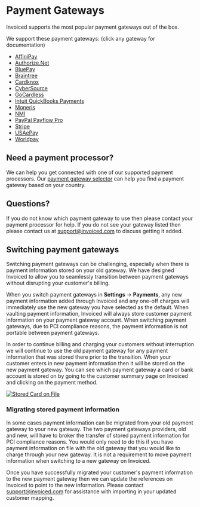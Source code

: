 # Payment Gateways

Invoiced supports the most popular payment gateways out of the box.

We support these payment gateways: (click any gateway for documentation)

- [AffiniPay](/resources/docs/integrations/affinipay)
- [Authorize.Net](/resources/docs/integrations/authorizenet)
- [BluePay](/resources/docs/integrations/bluepay)
- [Braintree](/resources/docs/integrations/braintree)
- [Cardknox](/resources/docs/integrations/cardknox)
- [CyberSource](/resources/docs/integrations/cybersource)
- [GoCardless](/resources/docs/integrations/gocardless)
- [Intuit QuickBooks Payments](/resources/docs/integrations/intuit-payments)
- [Moneris](/resources/docs/integrations/moneris)
- [NMI](/resources/docs/integrations/nmi)
- [PayPal Payflow Pro](/resources/docs/integrations/paypal-payflow-pro)
- [Stripe](/resources/docs/integrations/stripe)
- [USAePay](/resources/docs/integrations/usaepay)
- [Worldpay](/resources/docs/integrations/worldpay)

## Need a payment processor?

We can help you get connected with one of our supported payment processors. Our [payment gateway selector](https://invoiced.com/gateways) can help you find a payment gateway based on your country.

## Questions?

If you do not know which payment gateway to use then please contact your payment processor for help. If you do not see your gateway listed then please contact us at [support@invoiced.com](mailto:support@invoiced.com) to discuss getting it added.

## Switching payment gateways

Switching payment gateways can be challenging, especially when there is payment information stored on your old gateway. We have designed Invoiced to allow you to seamlessly transition between payment gateways without disrupting your customer's billing.

When you switch payment gateways in **Settings** &rarr; **Payments**, any new payment information added through Invoiced and any one-off charges will immediately use the new gateway you have selected as the default. When vaulting payment information, Invoiced will always store customer payment information on your payment gateway account. When switching payment gateways, due to PCI compliance reasons, the payment information is not portable between payment gateways.

In order to continue billing and charging your customers without interruption we will continue to use the old payment gateway for any payment information that was stored there prior to the transition. When your customer enters in new payment information then it will be stored on the new payment gateway. You can see which payment gateway a card or bank account is stored on by going to the customer summary page on Invoiced and clicking on the payment method.

[![Stored Card on File](/docs/img/stored-card.png)](/docs/img/stored-card.png)

### Migrating stored payment information

In some cases payment information can be migrated from your old payment gateway to your new gateway. The two payment gateways providers, old and new, will have to broker the transfer of stored payment information for PCI compliance reasons. You would only need to do this if you have payment information on file with the old gateway that you would like to charge through your new gateway. It is not a requirement to move payment information when switching to a new gateway on Invoiced.

Once you have successfully migrated your customer's payment information to the new payment gateway then we can update the references on Invoiced to point to the new information. Please contact [support@invoiced.com](mailto:support@invoiced.com) for assistance with importing in your updated customer mapping.   